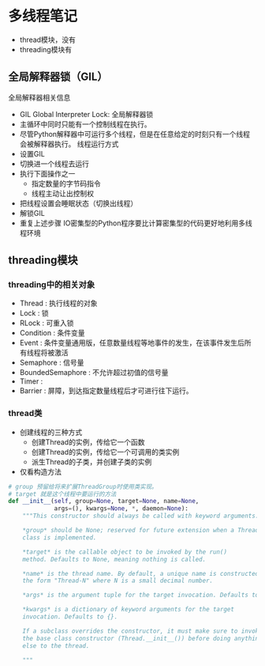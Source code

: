 # 多线程笔记
- thread模块，没有
- threading模块有

## 全局解释器锁（GIL）
全局解释器相关信息
- GIL Global Interpreter Lock: 全局解释器锁
- 主循环中同时只能有一个控制线程在执行。
- 尽管Python解释器中可运行多个线程，但是在任意给定的时刻只有一个线程会被解释器执行。
线程运行方式
- 设置GIL
- 切换进一个线程去运行
- 执行下面操作之一
    - 指定数量的字节码指令
    - 线程主动让出控制权
- 把线程设置会睡眠状态（切换出线程）
- 解锁GIL
- 重复上述步骤
IO密集型的Python程序要比计算密集型的代码更好地利用多线程环境

## threading模块
### threading中的相关对象
- Thread : 执行线程的对象
- Lock : 锁
- RLock : 可重入锁
- Condition : 条件变量
- Event : 条件变量通用版，任意数量线程等地事件的发生，在该事件发生后所有线程将被激活
- Semaphore : 信号量
- BoundedSemaphore : 不允许超过初值的信号量
- Timer : 
- Barrier : 屏障，到达指定数量线程后才可进行往下运行。
### thread类
- 创建线程的三种方式
    - 创建Thread的实例，传给它一个函数
    - 创建Thread的实例，传给它一个可调用的类实例
    - 派生Thread的子类，并创建子类的实例
- 仅看构造方法
```python
# group 预留给将来扩展ThreadGroup时使用类实现。
# target 就是这个线程中要运行的方法
def __init__(self, group=None, target=None, name=None,
             args=(), kwargs=None, *, daemon=None):
    """This constructor should always be called with keyword arguments. Arguments are:

    *group* should be None; reserved for future extension when a ThreadGroup
    class is implemented.

    *target* is the callable object to be invoked by the run()
    method. Defaults to None, meaning nothing is called.

    *name* is the thread name. By default, a unique name is constructed of
    the form "Thread-N" where N is a small decimal number.

    *args* is the argument tuple for the target invocation. Defaults to ().

    *kwargs* is a dictionary of keyword arguments for the target
    invocation. Defaults to {}.

    If a subclass overrides the constructor, it must make sure to invoke
    the base class constructor (Thread.__init__()) before doing anything
    else to the thread.

    """
```